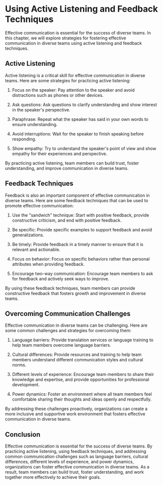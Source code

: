 Using Active Listening and Feedback Techniques
=============================================================================================================

Effective communication is essential for the success of diverse teams. In this chapter, we will explore strategies for fostering effective communication in diverse teams using active listening and feedback techniques.

Active Listening
----------------

Active listening is a critical skill for effective communication in diverse teams. Here are some strategies for practicing active listening:

1. Focus on the speaker: Pay attention to the speaker and avoid distractions such as phones or other devices.

2. Ask questions: Ask questions to clarify understanding and show interest in the speaker's perspective.

3. Paraphrase: Repeat what the speaker has said in your own words to ensure understanding.

4. Avoid interruptions: Wait for the speaker to finish speaking before responding.

5. Show empathy: Try to understand the speaker's point of view and show empathy for their experiences and perspective.

By practicing active listening, team members can build trust, foster understanding, and improve communication in diverse teams.

Feedback Techniques
-------------------

Feedback is also an important component of effective communication in diverse teams. Here are some feedback techniques that can be used to promote effective communication:

1. Use the "sandwich" technique: Start with positive feedback, provide constructive criticism, and end with positive feedback.

2. Be specific: Provide specific examples to support feedback and avoid generalizations.

3. Be timely: Provide feedback in a timely manner to ensure that it is relevant and actionable.

4. Focus on behavior: Focus on specific behaviors rather than personal attributes when providing feedback.

5. Encourage two-way communication: Encourage team members to ask for feedback and actively seek ways to improve.

By using these feedback techniques, team members can provide constructive feedback that fosters growth and improvement in diverse teams.

Overcoming Communication Challenges
-----------------------------------

Effective communication in diverse teams can be challenging. Here are some common challenges and strategies for overcoming them:

1. Language barriers: Provide translation services or language training to help team members overcome language barriers.

2. Cultural differences: Provide resources and training to help team members understand different communication styles and cultural norms.

3. Different levels of experience: Encourage team members to share their knowledge and expertise, and provide opportunities for professional development.

4. Power dynamics: Foster an environment where all team members feel comfortable sharing their thoughts and ideas openly and respectfully.

By addressing these challenges proactively, organizations can create a more inclusive and supportive work environment that fosters effective communication in diverse teams.

Conclusion
----------

Effective communication is essential for the success of diverse teams. By practicing active listening, using feedback techniques, and addressing common communication challenges such as language barriers, cultural differences, different levels of experience, and power dynamics, organizations can foster effective communication in diverse teams. As a result, team members can build trust, foster understanding, and work together more effectively to achieve their goals.
